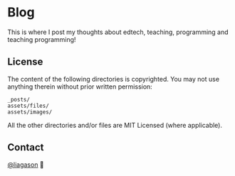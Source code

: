 # Blog

This is where I post my thoughts about edtech, teaching, programming and teaching programming!

## License

The content of the following directories is copyrighted. You may not use anything therein without prior written permission:

```
_posts/
assets/files/
assets/images/
```

All the other directories and/or files are MIT Licensed (where applicable).

## Contact

[@liagason](https://twitter.com/liagason) :wave: 
